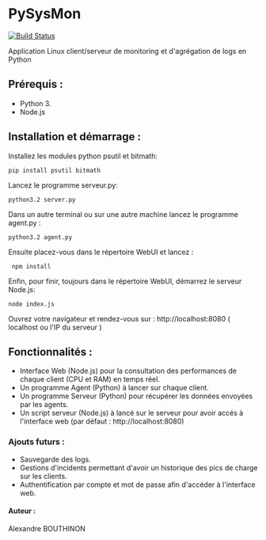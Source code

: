 # PySysMon

[![Build Status](https://travis-ci.org/alexandrebouthinon/PySysMon.svg?branch=master)](https://travis-ci.org/alexandrebouthinon/PySysMon)

Application Linux client/serveur de monitoring et d'agrégation de logs en Python


## Prérequis : 

- Python 3.
- Node.js

## Installation et démarrage :

Installez les modules python psutil et bitmath:

<code>pip install psutil bitmath</code>

Lancez le programme serveur.py:

<code>python3.2 server.py</code>

Dans un autre terminal ou sur une autre machine lancez le programme agent.py :

<code>python3.2 agent.py</code>

Ensuite placez-vous dans le répertoire WebUI et lancez :

<code> npm install </code>

Enfin, pour finir,  toujours dans le répertoire WebUI, démarrez le serveur Node.js:

<code>node index.js</code>


Ouvrez votre navigateur et rendez-vous sur : http://localhost:8080 ( localhost ou l'IP du serveur )

## Fonctionnalités : 

- Interface Web (Node.js) pour la consultation des performances de chaque client (CPU et RAM) en temps réel.
- Un programme Agent (Python) à lancer sur chaque client.
- Un programme Serveur (Python) pour récupérer les données envoyées par les agents.
- Un script serveur (Node.js) à lancé sur le serveur pour avoir accés à l'interface web (par défaut : http://localhost:8080)

### Ajouts futurs :  

- Sauvegarde des logs.
- Gestions d'incidents permettant d'avoir un historique des pics de charge sur les clients.
- Authentification par compte et mot de passe afin d'accéder à l'interface web.


#### Auteur : 

Alexandre BOUTHINON  
